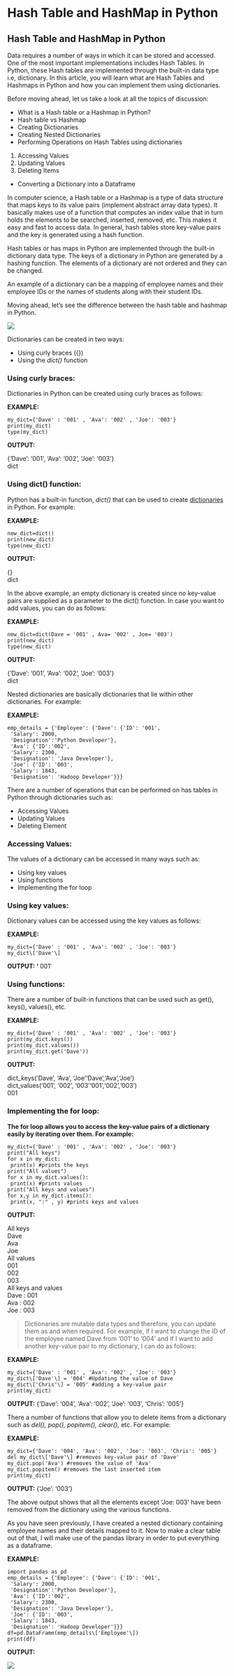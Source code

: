 # Hash Table and HashMap in Python

## Hash Table and HashMap in Python <a id="hash-table-and-hashmap-in-python"></a>

Data requires a number of ways in which it can be stored and accessed. One of the most important implementations includes Hash Tables. In Python, these Hash tables are implemented through the built-in data type i.e, dictionary. In this article, you will learn what are Hash Tables and Hashmaps in Python and how you can implement them using dictionaries.

Before moving ahead, let us take a look at all the topics of discussion:

* What is a Hash table or a Hashmap in Python?
* Hash table vs Hashmap
* Creating Dictionaries
* Creating Nested Dictionaries
* Performing Operations on Hash Tables using dictionaries

1. Accessing Values
2. Updating Values
3. Deleting Items

* Converting a Dictionary into a Dataframe

In computer science, a Hash table or a Hashmap is a type of data structure that maps keys to its value pairs \(implement abstract array data types\). It basically makes use of a function that computes an index value that in turn holds the elements to be searched, inserted, removed, etc. This makes it easy and fast to access data. In general, hash tables store key-value pairs and the key is generated using a hash function.

Hash tables or has maps in Python are implemented through the built-in dictionary data type. The keys of a dictionary in Python are generated by a hashing function. The elements of a dictionary are not ordered and they can be changed.

An example of a dictionary can be a mapping of employee names and their employee IDs or the names of students along with their student IDs.

Moving ahead, let’s see the difference between the hash table and hashmap in Python.

![](https://miro.medium.com/max/1400/1*mUKDOooYtIfHfWNC1d2yVQ.png)

Dictionaries can be created in two ways:

* Using curly braces \({}\)
* Using the _dict\(\)_ function

### Using curly braces: <a id="using-curly-braces"></a>

Dictionaries in Python can be created using curly braces as follows:

**EXAMPLE:**

```text
my_dict={'Dave' : '001' , 'Ava': '002' , 'Joe': '003'}
print(my_dict)
type(my_dict)
```

**OUTPUT:**

{‘Dave’: ‘001’, ‘Ava’: ‘002’, ‘Joe’: ‘003’}  
dict

### Using dict\(\) function: <a id="using-dict-function"></a>

Python has a built-in function, _dict\(\)_ that can be used to create [dictionaries](https://www.edureka.co/blog/sort-dictionary-by-value-in-python/) in Python. For example:

**EXAMPLE:**

```text
new_dict=dict()
print(new_dict)
type(new_dict)
```

**OUTPUT:**

{}  
dict

In the above example, an empty dictionary is created since no key-value pairs are supplied as a parameter to the dict\(\) function. In case you want to add values, you can do as follows:

**EXAMPLE:**

```text
new_dict=dict(Dave = '001' , Ava= '002' , Joe= '003')
print(new_dict)
type(new_dict)
```

**OUTPUT:**

{‘Dave’: ‘001’, ‘Ava’: ‘002’, ‘Joe’: ‘003’}  
dict

Nested dictionaries are basically dictionaries that lie within other dictionaries. For example:

**EXAMPLE:**

```text
emp_details = {'Employee': {'Dave': {'ID': '001',
 'Salary': 2000,
 'Designation':'Python Developer'},
 'Ava': {'ID':'002',
 'Salary': 2300,
 'Designation': 'Java Developer'},
 'Joe': {'ID': '003',
 'Salary': 1843,
 'Designation': 'Hadoop Developer'}}}
```

There are a number of operations that can be performed on has tables in Python through dictionaries such as:

* Accessing Values
* Updating Values
* Deleting Element

### Accessing Values: <a id="accessing-values"></a>

The values of a dictionary can be accessed in many ways such as:

* Using key values
* Using functions
* Implementing the for loop

### Using key values: <a id="using-key-values"></a>

Dictionary values can be accessed using the key values as follows:

**EXAMPLE:**

```text
my_dict={'Dave' : '001' , 'Ava': '002' , 'Joe': '003'}
my_dict\['Dave'\]
```

**OUTPUT: ‘** 001′

### Using functions: <a id="using-functions"></a>

There are a number of built-in functions that can be used such as get\(\), keys\(\), values\(\), etc.

**EXAMPLE:**

```text
my_dict={'Dave' : '001' , 'Ava': '002' , 'Joe': '003'}
print(my_dict.keys())
print(my_dict.values())
print(my_dict.get('Dave'))
```

**OUTPUT:**

dict\_keys\(‘Dave’, ‘Ava’, ‘Joe’‘Dave’,‘Ava’,‘Joe’\)  
dict\_values\(‘001’, ‘002’, ‘003’‘001’,‘002’,‘003’\)  
001

### Implementing the for loop: <a id="implementing-the-for-loop"></a>

**The for loop allows you to access the key-value pairs of a dictionary easily by iterating over them. For example:**

```text
my_dict={'Dave' : '001' , 'Ava': '002' , 'Joe': '003'}
print("All keys")
for x in my_dict:
 print(x) #prints the keys
print("All values")
for x in my_dict.values():
 print(x) #prints values
print("All keys and values")
for x,y in my_dict.items():
 print(x, ":" , y) #prints keys and values
```

**OUTPUT:**

All keys  
Dave  
Ava  
Joe  
All values  
001  
002  
003  
All keys and values  
Dave : 001  
Ava : 002  
Joe : 003

> Dictionaries are mutable data types and therefore, you can update them as and when required. For example, if I want to change the ID of the employee named Dave from ‘001’ to ‘004’ and if I want to add another key-value pair to my dictionary, I can do as follows:

**EXAMPLE:**

```text
my_dict={'Dave' : '001' , 'Ava': '002' , 'Joe': '003'}
my_dict\['Dave'\] = '004' #Updating the value of Dave
my_dict\['Chris'\] = '005' #adding a key-value pair
print(my_dict)
```

**OUTPUT:** {‘Dave’: ‘004’, ‘Ava’: ‘002’, ‘Joe’: ‘003’, ‘Chris’: ‘005’}

There a number of functions that allow you to delete items from a dictionary such as _del\(\), pop\(\), popitem\(\), clear\(\),_ etc. For example:

**EXAMPLE:**

```text
my_dict={'Dave': '004', 'Ava': '002', 'Joe': '003', 'Chris': '005'}
del my_dict\['Dave'\] #removes key-value pair of 'Dave'
my_dict.pop('Ava') #removes the value of 'Ava'
my_dict.popitem() #removes the last inserted item
print(my_dict)
```

**OUTPUT:** {‘Joe’: ‘003’}

The above output shows that all the elements except ‘Joe: 003’ have been removed from the dictionary using the various functions.

As you have seen previously, I have created a nested dictionary containing employee names and their details mapped to it. Now to make a clear table out of that, I will make use of the pandas library in order to put everything as a dataframe.

**EXAMPLE:**

```text
import pandas as pd
emp_details = {'Employee': {'Dave': {'ID': '001',
 'Salary': 2000,
 'Designation':'Python Developer'},
 'Ava': {'ID':'002',
 'Salary': 2300,
 'Designation': 'Java Developer'},
 'Joe': {'ID': '003',
 'Salary': 1843,
 'Designation': 'Hadoop Developer'}}}
df=pd.DataFrame(emp_details\['Employee'\])
print(df)
```

**OUTPUT:**

![](https://miro.medium.com/max/1320/1*it6P3nXxkJLE5kckWPMkOg.png)

